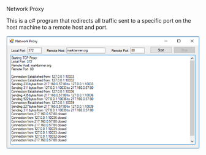 Network Proxy

This is a c# program that redirects all traffic sent to a specific port on the host machine to a remote host and port.

![Alt text](/image.png?raw=true)